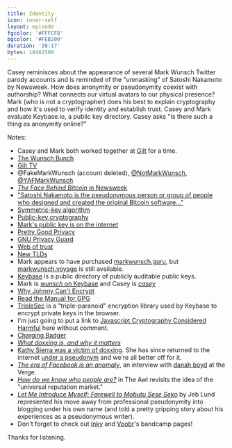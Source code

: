 ```yaml
---
title: Identity
icon: inner-self
layout: episode
fgcolor: '#FFFCF8'
bgcolor: '#FEB209'
duration: '38:17'
bytes: 18461590
---
```


Casey reminisces about the appearance of several Mark Wunsch Twitter parody
accounts and is reminded of the "unmasking" of Satoshi Nakamoto by Newsweek.
How does anonymity or pseudonymity coexist with authorship? What connects our
virtual avatars to our physical presence? Mark (who is not a cryptographer)
does his best to explain cryptography and how it's used to verify identity and
establish trust. Casey and Mark evaluate Keybase.io, a public key directory.
Casey asks "Is there such a thing as anonymity online?"

Notes:

+ Casey and Mark both worked together at [Gilt](http://www.gilt.com/invite/markwunsch) for a time.
+ [The Wunsch Bunch](https://www.facebook.com/wunschbunch)
+ [Gilt TV](http://www.youtube.com/playlist?list=PLA8355407C2F44FA4)
+ @FakeMarkWunsch (account deleted), [@NotMarkWunsch](https://twitter.com/notmarkwunsch), [@YAFMarkWunsch](https://twitter.com/yafmarkwunsch)
+ [*The Face Behind Bitcoin* in Newsweek](http://mag.newsweek.com/2014/03/14/bitcoin-satoshi-nakamoto.html)
+ ["Satoshi Nakamoto is the pseudonymous person or group of people who designed and created the original Bitcoin software..."](https://en.bitcoin.it/wiki/Satoshi_Nakamoto)
+ [Symmetric-key algorithm](http://en.wikipedia.org/wiki/Symmetric-key_algorithm)
+ [Public-key cryptography](http://en.wikipedia.org/wiki/Public-key_cryptography)
+ [Mark's public key is on the internet](http://pgp.mit.edu/pks/lookup?op=vindex&search=0x9E26C63ADC756EEF)
+ [Pretty Good Privacy](http://en.wikipedia.org/wiki/Pretty_Good_Privacy)
+ [GNU Privacy Guard](http://www.gnupg.org/)
+ [Web of trust](http://en.wikipedia.org/wiki/Web_of_trust)
+ [New TLDs](http://newgtlds.icann.org/en/)
+ Mark appears to have purchased [markwunsch.guru](http://markwunsch.guru), but [markwunsch.voyage](http://markwunsch.voyage) is still available.
+ [Keybase](https://keybase.io/) is a public directory of publicly auditable public keys.
+ Mark is [*wunsch* on Keybase](https://keybase.io/wunsch) and Casey is [*casey*](https://keybase.io/casey)
+ [Why Johnny Can't Encrypt](https://www.usenix.org/legacy/events/sec99/whitten.html)
+ [Read the Manual for GPG](http://www.gnupg.org/documentation/manuals/gnupg/)
+ [TripleSec](https://keybase.io/triplesec/triplesec_now_in_python.html) is a "triple-paranoid" encryption library used by Keybase to encrypt private keys in the browser.
+ I'm just going to put a link to [Javascript Cryptography Considered Harmful](http://www.matasano.com/articles/javascript-cryptography/) here without comment.
+ [Charging Badger](http://gatherer.wizards.com/Pages/Card/Details.aspx?name=Charging+Badger)
+ [*What doxxing is, and why it matters*](http://www.economist.com/blogs/economist-explains/2014/03/economist-explains-9)
+ [Kathy Sierra was a victim of doxxing](http://en.wikipedia.org/wiki/Kathy_Sierra#Harassment). She has since returned to the internet [under a pseudonym](http://seriouspony.com/about/) and we're all better off for it.
+ [*The era of Facebook is an anomaly*](http://www.theverge.com/2014/3/13/5488558/danah-boyd-interview-the-era-of-facebook-is-an-anomaly), an interview with [danah boyd](http://www.danah.org/name.html) at the Verge.
+ [*How do we know who people are?*](http://www.theawl.com/2014/03/how-do-we-know-who-people-are) in The Awl revisits the idea of the "universal reputation market."
+ [*Let Me Introduce Myself: Farewell to Mobutu Sese Seko*](http://gawker.com/5987590/let-me-introduce-myself-farewell-to-mobutu-sese-seko) by Jeb Lund represented his move away from professional pseudonymity into blogging under his own name (and told a pretty gripping story about his experiences as a pseudonymous writer).
+ Don't forget to check out [inky](https://liamcooke.bandcamp.com/) and [Voobr](http://musicbyjt.com/)'s bandcamp pages!

Thanks for listening.

